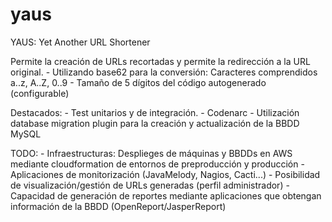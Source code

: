 yaus
====

YAUS: Yet Another URL Shortener

Permite la creación de URLs recortadas y permite la redirección a la URL original.
    - Utilizando base62 para la conversión: Caracteres comprendidos a..z, A..Z, 0..9
    - Tamaño de 5 dígitos del código autogenerado (configurable)

Destacados:
    - Test unitarios y de integración.
    - Codenarc
    - Utilización database migration plugin para la creación y actualización de la BBDD MySQL

TODO:
    - Infraestructuras: Desplieges de máquinas y BBDDs en AWS mediante cloudformation de entornos de preproducción y
      producción
    - Aplicaciones de monitorización (JavaMelody, Nagios, Cacti...)
    - Posibilidad de visualización/gestión de URLs generadas (perfil administrador)
    - Capacidad de generación de reportes mediante aplicaciones que obtengan información de la BBDD (OpenReport/JasperReport)